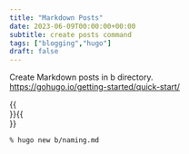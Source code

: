 ```yaml
---
title: "Markdown Posts"
date: 2023-06-09T00:00:00+00:00
subtitle: create posts command
tags: ["blogging","hugo"]
draft: false
---
```


Create Markdown posts in b directory.  
https://gohugo.io/getting-started/quick-start/  

{{<br>}}{{<br>}}

```bash
% hugo new b/naming.md
``````